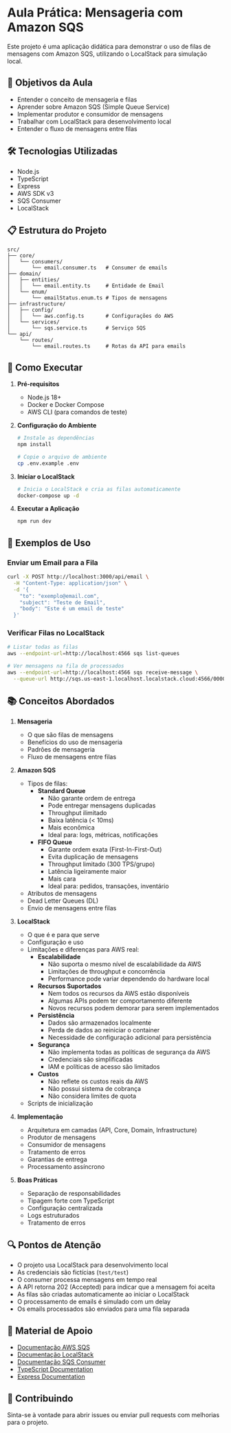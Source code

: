 # Aula Prática: Mensageria com Amazon SQS

Este projeto é uma aplicação didática para demonstrar o uso de filas de mensagens com Amazon SQS, utilizando o LocalStack para simulação local.

## 🎯 Objetivos da Aula

- Entender o conceito de mensageria e filas
- Aprender sobre Amazon SQS (Simple Queue Service)
- Implementar produtor e consumidor de mensagens
- Trabalhar com LocalStack para desenvolvimento local
- Entender o fluxo de mensagens entre filas

## 🛠️ Tecnologias Utilizadas

- Node.js
- TypeScript
- Express
- AWS SDK v3
- SQS Consumer
- LocalStack

## 📋 Estrutura do Projeto

```
src/
├── core/
│   └── consumers/
│       └── email.consumer.ts   # Consumer de emails
├── domain/
│   ├── entities/
│   │   └── email.entity.ts     # Entidade de Email
│   └── enum/
│       └── emailStatus.enum.ts # Tipos de mensagens
├── infrastructure/
│   ├── config/
│   │   └── aws.config.ts       # Configurações do AWS
│   └── services/
│       └── sqs.service.ts      # Serviço SQS
└── api/
    └── routes/
        └── email.routes.ts     # Rotas da API para emails
```

## 🚀 Como Executar

1. **Pré-requisitos**
   - Node.js 18+
   - Docker e Docker Compose
   - AWS CLI (para comandos de teste)

2. **Configuração do Ambiente**
   ```bash
   # Instale as dependências
   npm install

   # Copie o arquivo de ambiente
   cp .env.example .env
   ```

3. **Iniciar o LocalStack**
   ```bash
   # Inicia o LocalStack e cria as filas automaticamente
   docker-compose up -d
   ```

4. **Executar a Aplicação**
   ```bash
   npm run dev
   ```

## 📝 Exemplos de Uso

### Enviar um Email para a Fila
```bash
curl -X POST http://localhost:3000/api/email \
  -H "Content-Type: application/json" \
  -d '{
    "to": "exemplo@email.com",
    "subject": "Teste de Email",
    "body": "Este é um email de teste"
  }'
```

### Verificar Filas no LocalStack
```bash
# Listar todas as filas
aws --endpoint-url=http://localhost:4566 sqs list-queues

# Ver mensagens na fila de processados
aws --endpoint-url=http://localhost:4566 sqs receive-message \
  --queue-url http://sqs.us-east-1.localhost.localstack.cloud:4566/000000000000/email-processado
```

## 📚 Conceitos Abordados

1. **Mensageria**
   - O que são filas de mensagens
   - Benefícios do uso de mensageria
   - Padrões de mensageria
   - Fluxo de mensagens entre filas

2. **Amazon SQS**
   - Tipos de filas:
     - **Standard Queue**
       - Não garante ordem de entrega
       - Pode entregar mensagens duplicadas
       - Throughput ilimitado
       - Baixa latência (< 10ms)
       - Mais econômica
       - Ideal para: logs, métricas, notificações
     - **FIFO Queue**
       - Garante ordem exata (First-In-First-Out)
       - Evita duplicação de mensagens
       - Throughput limitado (300 TPS/grupo)
       - Latência ligeiramente maior
       - Mais cara
       - Ideal para: pedidos, transações, inventário
   - Atributos de mensagens
   - Dead Letter Queues (DL)
   - Envio de mensagens entre filas

3. **LocalStack**
   - O que é e para que serve
   - Configuração e uso
   - Limitações e diferenças para AWS real:
     - **Escalabilidade**
       - Não suporta o mesmo nível de escalabilidade da AWS
       - Limitações de throughput e concorrência
       - Performance pode variar dependendo do hardware local
     - **Recursos Suportados**
       - Nem todos os recursos da AWS estão disponíveis
       - Algumas APIs podem ter comportamento diferente
       - Novos recursos podem demorar para serem implementados
     - **Persistência**
       - Dados são armazenados localmente
       - Perda de dados ao reiniciar o container
       - Necessidade de configuração adicional para persistência
     - **Segurança**
       - Não implementa todas as políticas de segurança da AWS
       - Credenciais são simplificadas
       - IAM e políticas de acesso são limitados
     - **Custos**
       - Não reflete os custos reais da AWS
       - Não possui sistema de cobrança
       - Não considera limites de quota
   - Scripts de inicialização

4. **Implementação**
   - Arquitetura em camadas (API, Core, Domain, Infrastructure)
   - Produtor de mensagens
   - Consumidor de mensagens
   - Tratamento de erros
   - Garantias de entrega
   - Processamento assíncrono

5. **Boas Práticas**
   - Separação de responsabilidades
   - Tipagem forte com TypeScript
   - Configuração centralizada
   - Logs estruturados
   - Tratamento de erros

## 🔍 Pontos de Atenção

- O projeto usa LocalStack para desenvolvimento local
- As credenciais são fictícias (`test/test`)
- O consumer processa mensagens em tempo real
- A API retorna 202 (Accepted) para indicar que a mensagem foi aceita
- As filas são criadas automaticamente ao iniciar o LocalStack
- O processamento de emails é simulado com um delay
- Os emails processados são enviados para uma fila separada

## 📖 Material de Apoio

- [Documentação AWS SQS](https://docs.aws.amazon.com/sqs/)
- [Documentação LocalStack](https://docs.localstack.cloud/)
- [Documentação SQS Consumer](https://github.com/bbc/sqs-consumer)
- [TypeScript Documentation](https://www.typescriptlang.org/docs/)
- [Express Documentation](https://expressjs.com/)

## 🤝 Contribuindo

Sinta-se à vontade para abrir issues ou enviar pull requests com melhorias para o projeto.
